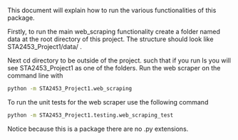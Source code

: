 This document will explain how to run the various functionalities of this package. 

Firstly, to run the main web_scraping functionality create a folder named data at the root directory of this project. The structure should look like STA2453_Project1/data/ .

Next cd directory to be outside of the project. such that if you run ls you will see STA2453_Project1 as one of the folders. Run the web scraper on the command line with

```bash
python -m STA2453_Project1.web_scraping
```

To run the unit tests for the web scraper use the following command

```bash
python -m STA2453_Project1.testing.web_scraping_test
```

Notice because this is a package there are no .py extensions.